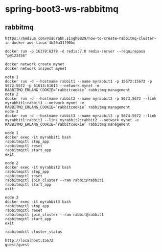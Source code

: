 # spring-boot3-ws-rabbitmq

## rabbitmq
    https://medium.com/@saurabh.singh0829/how-to-create-rabbitmq-cluster-in-docker-aws-linux-4b26a31f90bc

    docker run -p 16379:6379 -d redis:7.0 redis-server --requirepass "p@123456"

    docker network create mynet
    docker network inspect mynet

    note 1
    docker run -d --hostname rabbit1 --name myrabbit1 -p 15672:15672 -p 5672:5672 -p 61613:61613 --network mynet -e RABBITMQ_ERLANG_COOKIE=’rabbitcookie’ rabbitmq:management
    note 2
    docker run -d --hostname rabbit2 --name myrabbit2 -p 5673:5672 --link myrabbit1:rabbit1 --network mynet -e RABBITMQ_ERLANG_COOKIE=’rabbitcookie’ rabbitmq:management
    node 3
    docker run -d --hostname rabbit3 --name myrabbit3 -p 5674:5672 --link myrabbit1:rabbit1 --link myrabbit2:rabbit2 --network mynet -e RABBITMQ_ERLANG_COOKIE=’rabbitcookie’ rabbitmq:management

    node 1
    docker exec -it myrabbit1 bash
    rabbitmqctl stop_app
    rabbitmqctl reset
    rabbitmqctl start_app
    exit

    node 2
    docker exec -it myrabbit2 bash
    rabbitmqctl stop_app
    rabbitmqctl reset
    rabbitmqctl join_cluster --ram rabbit@rabbit1
    rabbitmqctl start_app
    exit

    node 3
    docker exec -it myrabbit3 bash
    rabbitmqctl stop_app
    rabbitmqctl reset
    rabbitmqctl join_cluster --ram rabbit@rabbit1
    rabbitmqctl start_app
    exit

    rabbitmdctl cluster_status

    http://localhost:15672
    guest/guest